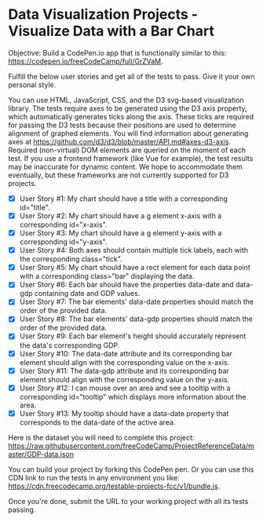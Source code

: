 # Data Visualization Projects - Visualize Data with a Bar Chart

Objective: Build a CodePen.io app that is functionally similar to this: https://codepen.io/freeCodeCamp/full/GrZVaM.

Fulfill the below user stories and get all of the tests to pass. Give it your own personal style.

You can use HTML, JavaScript, CSS, and the D3 svg-based visualization library. The tests require axes to be generated using the D3 axis property, which automatically generates ticks along the axis. These ticks are required for passing the D3 tests because their positions are used to determine alignment of graphed elements. You will find information about generating axes at https://github.com/d3/d3/blob/master/API.md#axes-d3-axis. Required (non-virtual) DOM elements are queried on the moment of each test. If you use a frontend framework (like Vue for example), the test results may be inaccurate for dynamic content. We hope to accommodate them eventually, but these frameworks are not currently supported for D3 projects.

- [x] User Story #1: My chart should have a title with a corresponding id="title".
- [x] User Story #2: My chart should have a g element x-axis with a corresponding id="x-axis".
- [x] User Story #3: My chart should have a g element y-axis with a corresponding id="y-axis".
- [x] User Story #4: Both axes should contain multiple tick labels, each with the corresponding class="tick".
- [x] User Story #5: My chart should have a rect element for each data point with a corresponding class="bar" displaying the data.
- [x] User Story #6: Each bar should have the properties data-date and data-gdp containing date and GDP values.
- [x] User Story #7: The bar elements' data-date properties should match the order of the provided data.
- [x] User Story #8: The bar elements' data-gdp properties should match the order of the provided data.
- [x] User Story #9: Each bar element's height should accurately represent the data's corresponding GDP.
- [x] User Story #10: The data-date attribute and its corresponding bar element should align with the corresponding value on the x-axis.
- [x] User Story #11: The data-gdp attribute and its corresponding bar element should align with the corresponding value on the y-axis.
- [x] User Story #12: I can mouse over an area and see a tooltip with a corresponding id="tooltip" which displays more information about the area.
- [x] User Story #13: My tooltip should have a data-date property that corresponds to the data-date of the active area.

Here is the dataset you will need to complete this project: https://raw.githubusercontent.com/freeCodeCamp/ProjectReferenceData/master/GDP-data.json

You can build your project by forking this CodePen pen. Or you can use this CDN link to run the tests in any environment you like: https://cdn.freecodecamp.org/testable-projects-fcc/v1/bundle.js.

Once you're done, submit the URL to your working project with all its tests passing.
